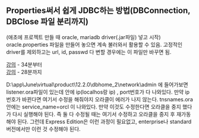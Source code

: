 ## Properties써서 쉽게 JDBC하는 방법(DBConnection, DBClose 파일 분리까지)

(애초에 프로젝트 만들 때 oracle, mariadb driver(.jar파일) 넣고 시작)
oracle.properties 파일을 만들어 놓으면 계속 불러와서 활용할 수 있음. 고정적인 driver를 제외하고는 url, id, passwd 다 변할 경우에는 이 파일만 바꾸면 됨.

[강의](https://youtu.be/NvcWPkowzFU) - 34분부터   
[강의](https://youtu.be/NVGpzxhw81Y) - 28분까지  



D:\app\June\virtual\product\12.2.0\dbhome_2\network\admin 에 들어가보면 listener.ora파일이 있는데 안에 ip(localhos랑 ip) , port번호가 다 나와있다.
만약 ip 번호가 바뀐다면 여기서 수정을 해줘야지 오라클이 에러가 나지 않는다. tnsnames.ora안에는 service_name=orcl 이 나와있다. 만약 이것도 수정한다면 오라클을 중지 했다가 다시 실행해야 된다.
즉 둘 다 수정될 때는 여기서 수정하고 오라클을 중지 후 재가동해야 된다. 그런데 Express Edition은 이런 과정이 필요없고, enterprise나 standard 버전에서만 이런 것 수정해야 된다.


